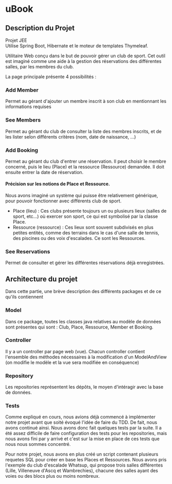 # uBook

## Description du Projet
Projet JEE  
Utilise Spring Boot, Hibernate et le moteur de templates Thymeleaf.

Utilitaire Web conçu dans le but de pouvoir gérer un club de sport. 
Cet outil est imaginé comme une aide à la gestion des réservations des différentes salles, par les membres du club.

La page principale présente 4 possibilités :

### Add Member
Permet au gérant d'ajouter un membre inscrit à son club en mentionnant les informations requises

### See Members
Permet au gérant du club de consulter la liste des membres inscrits, et de les lister selon différents critères (nom, date de naissance, ...)

### Add Booking
Permet au gérant du club d'entrer une réservation. Il peut choisir le membre concerné, puis le lieu (Place) et la ressource (Ressource) demandée. Il doit ensuite entrer la date de réservation.

#### Précision sur les notions de Place et Ressource.
Nous avons imaginé un système qui puisse être relativement générique, pour pouvoir fonctionner avec différents club de sport.
+ Place (lieu) :
Ces clubs présente toujours un ou plusieurs lieux (salles de sport, etc...) où exercer son sport, ce qui est symbolisé par la classe Place.
+ Ressource (ressource) :
Ces lieux sont souvent subdivisés en plus petites entités, comme des terrains dans le cas d'une salle de tennis, des piscines ou des voix d'escalades. Ce sont les Ressources.

### See Reservations
Permet de consulter et gérer les différentes réservations déjà enregistrées.

## Architecture du projet
Dans cette partie, une brève description des différents packages et de ce qu'ils contiennent

### Model
Dans ce package, toutes les classes java relatives au modèle de données sont présentes qui sont : Club, Place, Ressource, Member et Booking.

### Controller
Il y a un controller par page web (vue). Chacun controller contient l'ensemble des méthodes nécessaires à la modification d'un ModelAndView (on modifie le modèle et la vue sera modifiée en conséquence)

### Repository
Les repositories représentent les dépôts, le moyen d'intéragir avec la base de données.

### Tests
Comme expliqué en cours, nous avions déjà commencé à implémenter notre projet avant que soité évoqué l'idée de faire du TDD.
De fait, nous avons continué ainsi. Nous avons donc fait quelques tests par la suite.
Il a été assez difficile de faire configuration des tests pour les repositories, mais nous avons fini par y arrivé et c'est sur la mise en place de ces tests que nous nous sommes concentré.

Pour notre projet, nous avons en plus créé un script contenant plusieurs requetes SQL pour créer en base les Places et Ressources. Nous avons pris l'exemple du club d'escalade Whatsup, qui propose trois salles différentes (Lille, Villeneuve d'Ascq et Wambrechies), chacune des salles ayant des voies ou des blocs plus ou moins nombreux.
